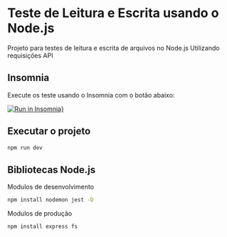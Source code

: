 # Teste de Leitura e Escrita  usando o Node.js
Projeto para testes de leitura e escrita de arquivos no Node.js
Utilizando requisições API 

## Insomnia

Execute os teste usando o Insomnia com o botão abaixo:

[![Run in Insomnia}](https://insomnia.rest/images/run.svg)](https://insomnia.rest/run/?label=ReadWrite%20File%20API&uri=https%3A%2F%2Fraw.githubusercontent.com%2Fnatanfiuza%2FNodeJs-readwrite-files%2Fmaster%2FInsomnia.json)

## Executar o projeto
```bash
npm run dev
```
## Bibliotecas Node.js

Modulos de desenvolvimento

```bash
npm install nodemon jest -D
```
Modulos de produção

```bash
npm install express fs 
```



